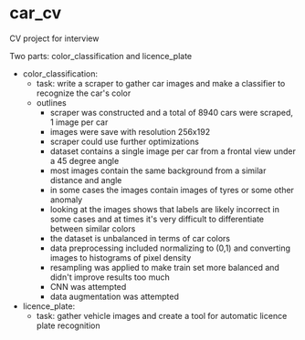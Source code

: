 # car_cv
CV project for interview

Two parts: color_classification and licence_plate

- color_classification:
	- task: write a scraper to gather car images and make a classifier to recognize the car's color
	- outlines
		- scraper was constructed and a total of 8940 cars were scraped, 1 image per car
		- images were save with resolution 256x192
		- scraper could use further optimizations
		- dataset contains a single image per car from a frontal view under a 45 degree angle
		- most images contain the same background from a similar distance and angle
		- in some cases the images contain images of tyres or some other anomaly
		- looking at the images shows that labels are likely incorrect in some cases and at times it's very difficult to differentiate between similar colors
		- the dataset is unbalanced in terms of car colors
		- data preprocessing included normalizing to (0,1) and converting images to histograms of pixel density
		- resampling was applied to make train set more balanced and didn't improve results too much
		- CNN was attempted
		- data augmentation was attempted
- licence_plate:
	- task: gather vehicle images and create a tool for automatic licence plate recognition
